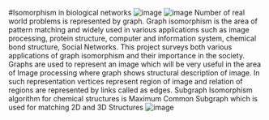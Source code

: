 #Isomorphism in biological networks
![image](https://user-images.githubusercontent.com/98582214/154976494-ecc90bc6-0943-4134-a880-a179aacc81a0.png)
![image](https://user-images.githubusercontent.com/98582214/154890891-279a7f38-3596-4efb-b95f-40f82d9267b1.png)
Number of real world problems is represented by graph. Graph isomorphism is the area of pattern matching and widely used in various applications such as image processing, protein structure, computer and information system, chemical bond structure, Social Networks. This project surveys both various applications of graph isomorphism and their importance in the society. Graphs are used to represent an image which will be very useful in the area of Image processing where graph shows structural description of image. In such representation vertices represent region of image and relation of regions are represented by links called as edges. Subgraph Isomorphism algorithm for chemical structures is Maximum Common Subgraph which is used for matching 2D and 3D Structures
![image](https://user-images.githubusercontent.com/98582214/154828239-408ebbd6-9c9f-4b68-b018-7281e659f5ae.png)
